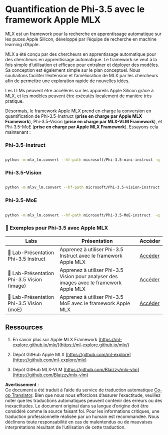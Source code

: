 <!--
CO_OP_TRANSLATOR_METADATA:
{
  "original_hash": "ec5e22bbded16acb7bdb9fa568ab5781",
  "translation_date": "2025-07-16T21:52:05+00:00",
  "source_file": "md/01.Introduction/04/UsingAppleMLXQuantifyingPhi.md",
  "language_code": "fr"
}
-->
# **Quantification de Phi-3.5 avec le framework Apple MLX**

MLX est un framework pour la recherche en apprentissage automatique sur les puces Apple Silicon, développé par l’équipe de recherche en machine learning d’Apple.

MLX a été conçu par des chercheurs en apprentissage automatique pour des chercheurs en apprentissage automatique. Le framework se veut à la fois simple d’utilisation et efficace pour entraîner et déployer des modèles. Sa conception est également simple sur le plan conceptuel. Nous souhaitons faciliter l’extension et l’amélioration de MLX par les chercheurs afin de permettre une exploration rapide de nouvelles idées.

Les LLMs peuvent être accélérés sur les appareils Apple Silicon grâce à MLX, et les modèles peuvent être exécutés localement de manière très pratique.

Désormais, le framework Apple MLX prend en charge la conversion en quantification de Phi-3.5-Instruct (**prise en charge par Apple MLX Framework**), Phi-3.5-Vision (**prise en charge par MLX-VLM Framework**), et Phi-3.5-MoE (**prise en charge par Apple MLX Framework**). Essayons cela maintenant :

### **Phi-3.5-Instruct**

```bash

python -m mlx_lm.convert --hf-path microsoft/Phi-3.5-mini-instruct -q

```

### **Phi-3.5-Vision**

```bash

python -m mlxv_lm.convert --hf-path microsoft/Phi-3.5-vision-instruct -q

```

### **Phi-3.5-MoE**

```bash

python -m mlx_lm.convert --hf-path microsoft/Phi-3.5-MoE-instruct  -q

```

### **🤖 Exemples pour Phi-3.5 avec Apple MLX**

| Labs    | Présentation | Accéder |
| -------- | ----------- | ------- |
| 🚀 Lab-Présentation Phi-3.5 Instruct  | Apprenez à utiliser Phi-3.5 Instruct avec le framework Apple MLX   |  [Accéder](../../../../../code/09.UpdateSamples/Aug/mlx-phi35-instruct.ipynb)    |
| 🚀 Lab-Présentation Phi-3.5 Vision (image) | Apprenez à utiliser Phi-3.5 Vision pour analyser des images avec le framework Apple MLX     |  [Accéder](../../../../../code/09.UpdateSamples/Aug/mlx-phi35-vision.ipynb)    |
| 🚀 Lab-Présentation Phi-3.5 Vision (moE)   | Apprenez à utiliser Phi-3.5 MoE avec le framework Apple MLX  |  [Accéder](../../../../../code/09.UpdateSamples/Aug/mlx-phi35-moe.ipynb)    |

## **Ressources**

1. En savoir plus sur Apple MLX Framework [https://ml-explore.github.io/mlx/](https://ml-explore.github.io/mlx/)

2. Dépôt GitHub Apple MLX [https://github.com/ml-explore](https://github.com/ml-explore/mlx)

3. Dépôt GitHub MLX-VLM [https://github.com/Blaizzy/mlx-vlm](https://github.com/Blaizzy/mlx-vlm)

**Avertissement** :  
Ce document a été traduit à l’aide du service de traduction automatique [Co-op Translator](https://github.com/Azure/co-op-translator). Bien que nous nous efforcions d’assurer l’exactitude, veuillez noter que les traductions automatiques peuvent contenir des erreurs ou des inexactitudes. Le document original dans sa langue d’origine doit être considéré comme la source faisant foi. Pour les informations critiques, une traduction professionnelle réalisée par un humain est recommandée. Nous déclinons toute responsabilité en cas de malentendus ou de mauvaises interprétations résultant de l’utilisation de cette traduction.